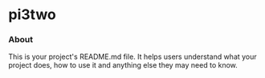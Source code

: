 pi3two
======

### About

This is your project's README.md file. It helps users understand what your
project does, how to use it and anything else they may need to know.
